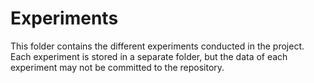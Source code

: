 # Experiments

This folder contains the different experiments conducted in the project. Each experiment is stored in a separate folder, but the data of each experiment may not be committed to the repository.

